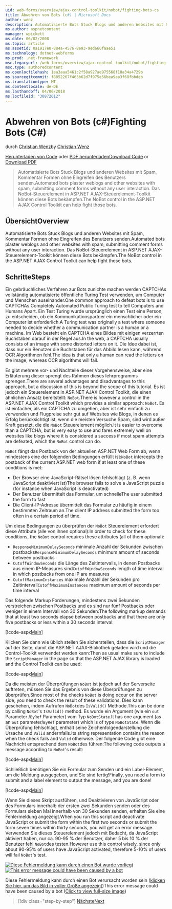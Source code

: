 ```yaml
---
uid: web-forms/overview/ajax-control-toolkit/nobot/fighting-bots-cs
title: Abwehren von Bots (c#) | Microsoft Docs
author: wenz
description: Automatisierte Bots Stuck Blogs und anderen Websites mit Spam, Kommentar Formen ohne Eingreifen des Benutzers senden. Das NoBot-Steuerelement in der ASP.NET AJAX-Con...
ms.author: aspnetcontent
manager: wpickett
ms.date: 06/02/2008
ms.topic: article
ms.assetid: 0a1917e0-884a-4576-8e93-9ed660faae51
ms.technology: dotnet-webforms
ms.prod: .net-framework
msc.legacyurl: /web-forms/overview/ajax-control-toolkit/nobot/fighting-bots-cs
msc.type: authoredcontent
ms.openlocfilehash: 1ea3aaa5461c2f58a927ae975568f18a34a4729b
ms.sourcegitcommit: f8852267f463b62d7f975e56bea9aa3f68fbbdeb
ms.translationtype: MT
ms.contentlocale: de-DE
ms.lasthandoff: 04/06/2018
ms.locfileid: "30872012"
---
```

<a name="fighting-bots-c"></a><span data-ttu-id="7f4dc-104">Abwehren von Bots (c#)</span><span class="sxs-lookup"><span data-stu-id="7f4dc-104">Fighting Bots (C#)</span></span>
====================
<span data-ttu-id="7f4dc-105">durch [Christian Wenz](https://github.com/wenz)</span><span class="sxs-lookup"><span data-stu-id="7f4dc-105">by [Christian Wenz](https://github.com/wenz)</span></span>

<span data-ttu-id="7f4dc-106">[Herunterladen von Code](http://download.microsoft.com/download/9/3/f/93f8daea-bebd-4821-833b-95205389c7d0/NoBot0.cs.zip) oder [PDF herunterladen](http://download.microsoft.com/download/b/6/a/b6ae89ee-df69-4c87-9bfb-ad1eb2b23373/nobot0CS.pdf)</span><span class="sxs-lookup"><span data-stu-id="7f4dc-106">[Download Code](http://download.microsoft.com/download/9/3/f/93f8daea-bebd-4821-833b-95205389c7d0/NoBot0.cs.zip) or [Download PDF](http://download.microsoft.com/download/b/6/a/b6ae89ee-df69-4c87-9bfb-ad1eb2b23373/nobot0CS.pdf)</span></span>

> <span data-ttu-id="7f4dc-107">Automatisierte Bots Stuck Blogs und anderen Websites mit Spam, Kommentar Formen ohne Eingreifen des Benutzers senden.</span><span class="sxs-lookup"><span data-stu-id="7f4dc-107">Automated bots plaster weblogs and other websites with spam, submitting comment forms without any user interaction.</span></span> <span data-ttu-id="7f4dc-108">Das NoBot-Steuerelement in ASP.NET AJAX-Steuerelement-Toolkit können diese Bots bekämpfen.</span><span class="sxs-lookup"><span data-stu-id="7f4dc-108">The NoBot control in the ASP.NET AJAX Control Toolkit can help fight those bots.</span></span>


## <a name="overview"></a><span data-ttu-id="7f4dc-109">Übersicht</span><span class="sxs-lookup"><span data-stu-id="7f4dc-109">Overview</span></span>

<span data-ttu-id="7f4dc-110">Automatisierte Bots Stuck Blogs und anderen Websites mit Spam, Kommentar Formen ohne Eingreifen des Benutzers senden.</span><span class="sxs-lookup"><span data-stu-id="7f4dc-110">Automated bots plaster weblogs and other websites with spam, submitting comment forms without any user interaction.</span></span> <span data-ttu-id="7f4dc-111">Das NoBot-Steuerelement in ASP.NET AJAX-Steuerelement-Toolkit können diese Bots bekämpfen.</span><span class="sxs-lookup"><span data-stu-id="7f4dc-111">The NoBot control in the ASP.NET AJAX Control Toolkit can help fight those bots.</span></span>

## <a name="steps"></a><span data-ttu-id="7f4dc-112">Schritte</span><span class="sxs-lookup"><span data-stu-id="7f4dc-112">Steps</span></span>

<span data-ttu-id="7f4dc-113">Ein gebräuchliches Verfahren zur Bots zunichte machen werden CAPTCHAs vollständig automatisierte öffentliche Turing Test verwenden, um Computer und Menschen auseinander.</span><span class="sxs-lookup"><span data-stu-id="7f4dc-113">One common approach to defeat bots is to use CAPTCHAs Completely Automated Public Turing test to tell Computers and Humans Apart.</span></span> <span data-ttu-id="7f4dc-114">Ein Test Turing wurde ursprünglich einen Test eine Person, zu entscheiden, ob ein Kommunikationspartner ein menschlicher oder ein Computer ist erforderlich.</span><span class="sxs-lookup"><span data-stu-id="7f4dc-114">A Turing test was originally a test where someone needed to decide whether a communication partner is a human or a machine.</span></span> <span data-ttu-id="7f4dc-115">Im Web besteht ein CAPTCHA eines Bildes mit einigen verzerrten Buchstaben darauf in der Regel aus.</span><span class="sxs-lookup"><span data-stu-id="7f4dc-115">In the web, a CAPTCHA usually consists of an image with some distorted letters on it.</span></span> <span data-ttu-id="7f4dc-116">Die Idee dabei ist, dass nur ein Benutzer die Buchstaben für das Abbild lesen kann, während OCR Algorithmen fehl.</span><span class="sxs-lookup"><span data-stu-id="7f4dc-116">The idea is that only a human can read the letters on the image, whereas OCR algorithms will fail.</span></span>

<span data-ttu-id="7f4dc-117">Es gibt mehrere vor- und Nachteile dieser Vorgehensweise, aber eine Erläuterung dieser sprengt des Rahmen dieses lehrprogramms sprengen.</span><span class="sxs-lookup"><span data-stu-id="7f4dc-117">There are several advantages and disadvantages to this approach, but a discussion of this is beyond the scope of this tutorial.</span></span> <span data-ttu-id="7f4dc-118">Es ist jedoch ein Steuerelement in ASP.NET AJAX Control Toolkit, die einen ähnlichen Ansatz bereitstellt: `NoBot`.</span><span class="sxs-lookup"><span data-stu-id="7f4dc-118">There is however a control in the ASP.NET AJAX Control Toolkit which provides a similar approach: `NoBot`.</span></span> <span data-ttu-id="7f4dc-119">Es ist einfacher, als ein CAPTCHA zu umgehen, aber ist sehr einfach zu verwenden und Flugpreise sehr gut auf Websites wie Blogs, in denen es Erfolg berücksichtigt ist, wenn die meisten Versuche Spam, sind wird außer Kraft gesetzt, die die `NoBot` Steuerelement möglich.</span><span class="sxs-lookup"><span data-stu-id="7f4dc-119">It is easier to overcome than a CAPTCHA, but is very easy to use and fares extremely well on websites like blogs where it is considered a success if most spam attempts are defeated, which the `NoBot` control can do.</span></span>

<span data-ttu-id="7f4dc-120">`NoBot` fängt das Postback von der aktuellen ASP.NET Web Form ab, wenn mindestens eine der folgenden Bedingungen erfüllt ist:</span><span class="sxs-lookup"><span data-stu-id="7f4dc-120">`NoBot` intercepts the postback of the current ASP.NET web form if at least one of these conditions is met:</span></span>

- <span data-ttu-id="7f4dc-121">Der Browser eine JavaScript-Rätsel lösen fehlschlägt (z. B. wenn JavaScript deaktiviert ist)</span><span class="sxs-lookup"><span data-stu-id="7f4dc-121">The browser fails to solve a JavaScript puzzle (for instance when JavaScript is deactivated)</span></span>
- <span data-ttu-id="7f4dc-122">Der Benutzer übermittelt das Formular, um schnelle</span><span class="sxs-lookup"><span data-stu-id="7f4dc-122">The user submitted the form to fast</span></span>
- <span data-ttu-id="7f4dc-123">Die Client-IP-Adresse übermittelt das Formular zu häufig in einem bestimmten Zeitraum an.</span><span class="sxs-lookup"><span data-stu-id="7f4dc-123">The client IP address submitted the form too often in a certain period of time.</span></span>

<span data-ttu-id="7f4dc-124">Um diese Bedingungen zu überprüfen der `NoBot` Steuerelement erfordert diese Attribute (alle von ihnen optional):</span><span class="sxs-lookup"><span data-stu-id="7f4dc-124">In order to check for these conditions, the `NoBot` control requires these attributes (all of them optional):</span></span>

- <span data-ttu-id="7f4dc-125">`ResponseMinimumDelaySeconds` minimale Anzahl der Sekunden zwischen postbacks</span><span class="sxs-lookup"><span data-stu-id="7f4dc-125">`ResponseMinimumDelaySeconds` minimum amount of seconds between postbacks</span></span>
- <span data-ttu-id="7f4dc-126">`CutoffWindowSeconds` die Länge des Zeitintervalls, in denen Postbacks aus einem IP-Measures sind</span><span class="sxs-lookup"><span data-stu-id="7f4dc-126">`CutoffWindowSeconds` length of time interval in which postbacks from one IP are measures</span></span>
- <span data-ttu-id="7f4dc-127">`CutoffMaximumInstances` maximale Anzahl der Sekunden pro Zeitintervall</span><span class="sxs-lookup"><span data-stu-id="7f4dc-127">`CutoffMaximumInstances` maximum amount of seconds per time interval</span></span>

<span data-ttu-id="7f4dc-128">Das folgende Markup Forderungen, mindestens zwei Sekunden verstreichen zwischen Postbacks und es sind nur fünf Postbacks oder weniger in einem Intervall von 30 Sekunden:</span><span class="sxs-lookup"><span data-stu-id="7f4dc-128">The following markup demands that at least two seconds elapse between postbacks and that there are only five postbacks or less within a 30 seconds interval:</span></span>

[!code-aspx[Main](fighting-bots-cs/samples/sample1.aspx)]

<span data-ttu-id="7f4dc-129">Klicken Sie dann wie üblich stellen Sie sicherstellen, dass die `ScriptManager` auf der Seite, damit die ASP.NET AJAX-Bibliothek geladen wird und die Control-Toolkit verwendet werden kann:</span><span class="sxs-lookup"><span data-stu-id="7f4dc-129">Then as usual make sure to include the `ScriptManager` in the page so that the ASP.NET AJAX library is loaded and the Control Toolkit can be used:</span></span>

[!code-aspx[Main](fighting-bots-cs/samples/sample2.aspx)]

<span data-ttu-id="7f4dc-130">Da die meisten der Überprüfungen `NoBot` ist jedoch auf der Serverseite auftreten, müssen Sie das Ergebnis von diese Überprüfungen zu überprüfen.</span><span class="sxs-lookup"><span data-stu-id="7f4dc-130">Since most of the checks `NoBot` is doing occur on the server side, you need to check the result of these validations.</span></span> <span data-ttu-id="7f4dc-131">Dies kann geschehen, indem Aufrufen `NoBot`des `IsValid()` Methode.</span><span class="sxs-lookup"><span data-stu-id="7f4dc-131">This can be done by calling `NoBot`'s `IsValid()` method.</span></span> <span data-ttu-id="7f4dc-132">Es wurde ein Argument (wie ein `out` Parameter /`ByRef` Parameter) vom Typ `NoBotState`.</span><span class="sxs-lookup"><span data-stu-id="7f4dc-132">It has one argument (as an `out` parameter/`ByRef` parameter) which is of type `NoBotState`.</span></span> <span data-ttu-id="7f4dc-133">Wenn die Überprüfung fehlschlägt, enthält seine Zeichenfolgendarstellung die Ursache und `Valid` andernfalls.</span><span class="sxs-lookup"><span data-stu-id="7f4dc-133">Its string representation contains the reason when the check fails and `Valid` otherwise.</span></span> <span data-ttu-id="7f4dc-134">Der folgende Code gibt eine Nachricht entsprechend dem `NoBot`des führen:</span><span class="sxs-lookup"><span data-stu-id="7f4dc-134">The following code outputs a message according to `NoBot`'s result:</span></span>

[!code-aspx[Main](fighting-bots-cs/samples/sample3.aspx)]

<span data-ttu-id="7f4dc-135">Schließlich benötigen Sie ein Formular zum Senden und ein Label-Element, um die Meldung ausgegeben, und Sie sind fertig!</span><span class="sxs-lookup"><span data-stu-id="7f4dc-135">Finally, you need a form to submit and a label element to output the message, and you are done!</span></span>

[!code-aspx[Main](fighting-bots-cs/samples/sample4.aspx)]

<span data-ttu-id="7f4dc-136">Wenn Sie dieses Skript ausführen, und Deaktivieren von JavaScript oder des Formulars innerhalb der ersten zwei Sekunden senden oder des Formulars sieben Mal innerhalb von 30 Sekunden senden, erhalten Sie eine Fehlermeldung angezeigt.</span><span class="sxs-lookup"><span data-stu-id="7f4dc-136">When you run this script and deactivate JavaScript or submit the form within the first two seconds or submit the form seven times within thirty seconds, you will get an error message.</span></span> <span data-ttu-id="7f4dc-137">Verwenden Sie dieses Steuerelement jedoch mit Bedacht, da JavaScript aktiviert haben, nur ca. 90-95 % der Benutzer, daher 5 bis 10 % der Benutzer fehl `NoBot`des testen.</span><span class="sxs-lookup"><span data-stu-id="7f4dc-137">However use this control wisely, since only about 90-95% of users have JavaScript activated, therefore 5-10% of users will fail `NoBot`'s test.</span></span>


<span data-ttu-id="7f4dc-138">[![Diese Fehlermeldung kann durch einen Bot wurde vorliegt](fighting-bots-cs/_static/image2.png)](fighting-bots-cs/_static/image1.png)</span><span class="sxs-lookup"><span data-stu-id="7f4dc-138">[![This error message could have been caused by a bot](fighting-bots-cs/_static/image2.png)](fighting-bots-cs/_static/image1.png)</span></span>

<span data-ttu-id="7f4dc-139">Diese Fehlermeldung kann durch einen Bot verursacht worden sein ([klicken Sie hier, um das Bild in voller Größe angezeigt](fighting-bots-cs/_static/image3.png))</span><span class="sxs-lookup"><span data-stu-id="7f4dc-139">This error message could have been caused by a bot ([Click to view full-size image](fighting-bots-cs/_static/image3.png))</span></span>

> [!div class="step-by-step"]
> [<span data-ttu-id="7f4dc-140">Nächste</span><span class="sxs-lookup"><span data-stu-id="7f4dc-140">Next</span></span>](fighting-bots-vb.md)
